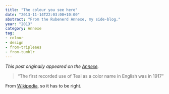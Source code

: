 ```yaml
---
title: "The colour you see here"
date: "2013-11-14T22:03:00+10:00"
abstract: "From the Rubenerd Annexe, my side-blog."
year: "2013"
category: Annexe
tag:
- colour
- design
- from-tripleaes
- from-tumblr
---
```

*This post originally appeared on the [Annexe](http://tripleaes.tumblr.com/post/66957599193/the-colour-you-see-here).*

>“The first recorded use of Teal as a color name in English was in 1917”

From [Wikipedia], so it has to be right.

[Wikipedia]: https://en.wikipedia.org/wiki/Teal

